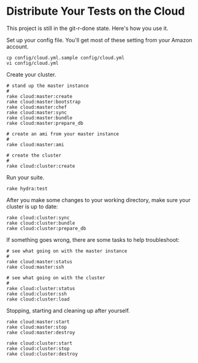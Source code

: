 # Distribute Your Tests on the Cloud #

This project is still in the git-r-done state. Here's how you use it.

Set up your config file. You'll get most of these setting from your
Amazon account.

    cp config/cloud.yml.sample config/cloud.yml
    vi config/cloud.yml

Create your cluster.

    # stand up the master instance
    #
    rake cloud:master:create
    rake cloud:master:bootstrap
    rake cloud:master:chef
    rake cloud:master:sync
    rake cloud:master:bundle
    rake cloud:master:prepare_db

    # create an ami from your master instance
    #
    rake cloud:master:ami

    # create the cluster
    #
    rake cloud:cluster:create

Run your suite.

    rake hydra:test

After you make some changes to your working directory, make sure your cluster is up to date:

    rake cloud:cluster:sync
    rake cloud:cluster:bundle
    rake cloud:cluster:prepare_db

If something goes wrong, there are some tasks to help troubleshoot:

    # see what going on with the master instance
    #
    rake cloud:master:status
    rake cloud:master:ssh

    # see what going on with the cluster
    #
    rake cloud:cluster:status
    rake cloud:cluster:ssh
    rake cloud:cluster:load

Stopping, starting and cleaning up after yourself.

    rake cloud:master:start
    rake cloud:master:stop
    rake cloud:master:destroy

    rake cloud:cluster:start
    rake cloud:cluster:stop
    rake cloud:cluster:destroy
